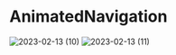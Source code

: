 # AnimatedNavigation
 
![2023-02-13 (10)](https://user-images.githubusercontent.com/111579457/218492745-8e9d3720-525a-4ea7-b294-60863303ae52.png)
![2023-02-13 (11)](https://user-images.githubusercontent.com/111579457/218492748-e6ba136c-5d46-41e2-a511-a46f20daf18b.png)
